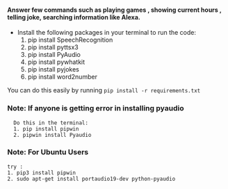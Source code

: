 
#### Answer few commands such as playing games , showing current hours , telling joke, searching information like Alexa. 

* Install the following packages in your terminal to run the code: 
  1. pip install SpeechRecognition
  2. pip install pyttsx3
  3. pip install PyAudio
  4. pip install pywhatkit
  5. pip install pyjokes
  6. pip install word2number

You can do this easily by running `pip install -r requirements.txt`

### Note: If anyone is getting error in installing pyaudio
      Do this in the terminal:
      1. pip install pipwin
      2. pipwin install Pyaudio
### Note: For Ubuntu Users
    try :
    1. pip3 install pipwin
    2. sudo apt-get install portaudio19-dev python-pyaudio

